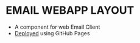 # EMAIL WEBAPP LAYOUT

- A component for web Email Client
- [Deployed](https://tnkr-repos.github.io/Email-Webapp-Layout/) using GitHub Pages
